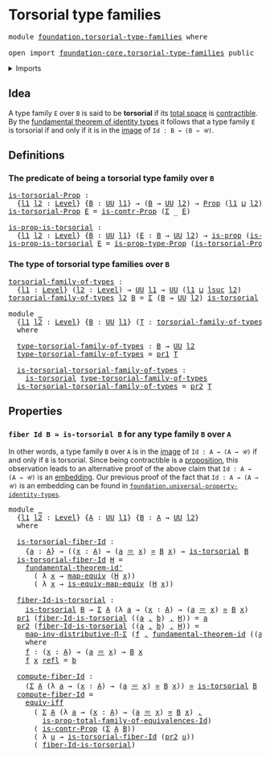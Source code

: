 # Torsorial type families

<pre class="Agda"><a id="36" class="Keyword">module</a> <a id="43" href="foundation.torsorial-type-families.html" class="Module">foundation.torsorial-type-families</a> <a id="78" class="Keyword">where</a>

<a id="85" class="Keyword">open</a> <a id="90" class="Keyword">import</a> <a id="97" href="foundation-core.torsorial-type-families.html" class="Module">foundation-core.torsorial-type-families</a> <a id="137" class="Keyword">public</a>
</pre>
<details><summary>Imports</summary>

<pre class="Agda"><a id="194" class="Keyword">open</a> <a id="199" class="Keyword">import</a> <a id="206" href="foundation.contractible-types.html" class="Module">foundation.contractible-types</a>
<a id="236" class="Keyword">open</a> <a id="241" class="Keyword">import</a> <a id="248" href="foundation.dependent-pair-types.html" class="Module">foundation.dependent-pair-types</a>
<a id="280" class="Keyword">open</a> <a id="285" class="Keyword">import</a> <a id="292" href="foundation.fundamental-theorem-of-identity-types.html" class="Module">foundation.fundamental-theorem-of-identity-types</a>
<a id="341" class="Keyword">open</a> <a id="346" class="Keyword">import</a> <a id="353" href="foundation.logical-equivalences.html" class="Module">foundation.logical-equivalences</a>
<a id="385" class="Keyword">open</a> <a id="390" class="Keyword">import</a> <a id="397" href="foundation.universal-property-identity-types.html" class="Module">foundation.universal-property-identity-types</a>
<a id="442" class="Keyword">open</a> <a id="447" class="Keyword">import</a> <a id="454" href="foundation.universe-levels.html" class="Module">foundation.universe-levels</a>

<a id="482" class="Keyword">open</a> <a id="487" class="Keyword">import</a> <a id="494" href="foundation-core.equivalences.html" class="Module">foundation-core.equivalences</a>
<a id="523" class="Keyword">open</a> <a id="528" class="Keyword">import</a> <a id="535" href="foundation-core.identity-types.html" class="Module">foundation-core.identity-types</a>
<a id="566" class="Keyword">open</a> <a id="571" class="Keyword">import</a> <a id="578" href="foundation-core.propositions.html" class="Module">foundation-core.propositions</a>
<a id="607" class="Keyword">open</a> <a id="612" class="Keyword">import</a> <a id="619" href="foundation-core.type-theoretic-principle-of-choice.html" class="Module">foundation-core.type-theoretic-principle-of-choice</a>
</pre>
</details>

## Idea

A type family `E` over `B` is said to be **torsorial** if its
[total space](foundation.dependent-pair-types.md) is
[contractible](foundation.contractible-types.md). By the
[fundamental theorem of identity types](foundation.fundamental-theorem-of-identity-types.md)
it follows that a type family `E` is torsorial if and only if it is in the
[image](foundation.images.md) of `Id : B → (B → 𝒰)`.

## Definitions

### The predicate of being a torsorial type family over `B`

<pre class="Agda"><a id="is-torsorial-Prop"></a><a id="1175" href="foundation.torsorial-type-families.html#1175" class="Function">is-torsorial-Prop</a> <a id="1193" class="Symbol">:</a>
  <a id="1197" class="Symbol">{</a><a id="1198" href="foundation.torsorial-type-families.html#1198" class="Bound">l1</a> <a id="1201" href="foundation.torsorial-type-families.html#1201" class="Bound">l2</a> <a id="1204" class="Symbol">:</a> <a id="1206" href="Agda.Primitive.html#742" class="Postulate">Level</a><a id="1211" class="Symbol">}</a> <a id="1213" class="Symbol">{</a><a id="1214" href="foundation.torsorial-type-families.html#1214" class="Bound">B</a> <a id="1216" class="Symbol">:</a> <a id="1218" href="Agda.Primitive.html#388" class="Primitive">UU</a> <a id="1221" href="foundation.torsorial-type-families.html#1198" class="Bound">l1</a><a id="1223" class="Symbol">}</a> <a id="1225" class="Symbol">→</a> <a id="1227" class="Symbol">(</a><a id="1228" href="foundation.torsorial-type-families.html#1214" class="Bound">B</a> <a id="1230" class="Symbol">→</a> <a id="1232" href="Agda.Primitive.html#388" class="Primitive">UU</a> <a id="1235" href="foundation.torsorial-type-families.html#1201" class="Bound">l2</a><a id="1237" class="Symbol">)</a> <a id="1239" class="Symbol">→</a> <a id="1241" href="foundation-core.propositions.html#949" class="Function">Prop</a> <a id="1246" class="Symbol">(</a><a id="1247" href="foundation.torsorial-type-families.html#1198" class="Bound">l1</a> <a id="1250" href="Agda.Primitive.html#961" class="Primitive Operator">⊔</a> <a id="1252" href="foundation.torsorial-type-families.html#1201" class="Bound">l2</a><a id="1254" class="Symbol">)</a>
<a id="1256" href="foundation.torsorial-type-families.html#1175" class="Function">is-torsorial-Prop</a> <a id="1274" href="foundation.torsorial-type-families.html#1274" class="Bound">E</a> <a id="1276" class="Symbol">=</a> <a id="1278" href="foundation.contractible-types.html#972" class="Function">is-contr-Prop</a> <a id="1292" class="Symbol">(</a><a id="1293" href="foundation.dependent-pair-types.html#505" class="Record">Σ</a> <a id="1295" class="Symbol">_</a> <a id="1297" href="foundation.torsorial-type-families.html#1274" class="Bound">E</a><a id="1298" class="Symbol">)</a>

<a id="is-prop-is-torsorial"></a><a id="1301" href="foundation.torsorial-type-families.html#1301" class="Function">is-prop-is-torsorial</a> <a id="1322" class="Symbol">:</a>
  <a id="1326" class="Symbol">{</a><a id="1327" href="foundation.torsorial-type-families.html#1327" class="Bound">l1</a> <a id="1330" href="foundation.torsorial-type-families.html#1330" class="Bound">l2</a> <a id="1333" class="Symbol">:</a> <a id="1335" href="Agda.Primitive.html#742" class="Postulate">Level</a><a id="1340" class="Symbol">}</a> <a id="1342" class="Symbol">{</a><a id="1343" href="foundation.torsorial-type-families.html#1343" class="Bound">B</a> <a id="1345" class="Symbol">:</a> <a id="1347" href="Agda.Primitive.html#388" class="Primitive">UU</a> <a id="1350" href="foundation.torsorial-type-families.html#1327" class="Bound">l1</a><a id="1352" class="Symbol">}</a> <a id="1354" class="Symbol">(</a><a id="1355" href="foundation.torsorial-type-families.html#1355" class="Bound">E</a> <a id="1357" class="Symbol">:</a> <a id="1359" href="foundation.torsorial-type-families.html#1343" class="Bound">B</a> <a id="1361" class="Symbol">→</a> <a id="1363" href="Agda.Primitive.html#388" class="Primitive">UU</a> <a id="1366" href="foundation.torsorial-type-families.html#1330" class="Bound">l2</a><a id="1368" class="Symbol">)</a> <a id="1370" class="Symbol">→</a> <a id="1372" href="foundation-core.propositions.html#867" class="Function">is-prop</a> <a id="1380" class="Symbol">(</a><a id="1381" href="foundation-core.torsorial-type-families.html#1012" class="Function">is-torsorial</a> <a id="1394" href="foundation.torsorial-type-families.html#1355" class="Bound">E</a><a id="1395" class="Symbol">)</a>
<a id="1397" href="foundation.torsorial-type-families.html#1301" class="Function">is-prop-is-torsorial</a> <a id="1418" href="foundation.torsorial-type-families.html#1418" class="Bound">E</a> <a id="1420" class="Symbol">=</a> <a id="1422" href="foundation-core.propositions.html#1109" class="Function">is-prop-type-Prop</a> <a id="1440" class="Symbol">(</a><a id="1441" href="foundation.torsorial-type-families.html#1175" class="Function">is-torsorial-Prop</a> <a id="1459" href="foundation.torsorial-type-families.html#1418" class="Bound">E</a><a id="1460" class="Symbol">)</a>
</pre>
### The type of torsorial type families over `B`

<pre class="Agda"><a id="torsorial-family-of-types"></a><a id="1525" href="foundation.torsorial-type-families.html#1525" class="Function">torsorial-family-of-types</a> <a id="1551" class="Symbol">:</a>
  <a id="1555" class="Symbol">{</a><a id="1556" href="foundation.torsorial-type-families.html#1556" class="Bound">l1</a> <a id="1559" class="Symbol">:</a> <a id="1561" href="Agda.Primitive.html#742" class="Postulate">Level</a><a id="1566" class="Symbol">}</a> <a id="1568" class="Symbol">(</a><a id="1569" href="foundation.torsorial-type-families.html#1569" class="Bound">l2</a> <a id="1572" class="Symbol">:</a> <a id="1574" href="Agda.Primitive.html#742" class="Postulate">Level</a><a id="1579" class="Symbol">)</a> <a id="1581" class="Symbol">→</a> <a id="1583" href="Agda.Primitive.html#388" class="Primitive">UU</a> <a id="1586" href="foundation.torsorial-type-families.html#1556" class="Bound">l1</a> <a id="1589" class="Symbol">→</a> <a id="1591" href="Agda.Primitive.html#388" class="Primitive">UU</a> <a id="1594" class="Symbol">(</a><a id="1595" href="foundation.torsorial-type-families.html#1556" class="Bound">l1</a> <a id="1598" href="Agda.Primitive.html#961" class="Primitive Operator">⊔</a> <a id="1600" href="Agda.Primitive.html#931" class="Primitive">lsuc</a> <a id="1605" href="foundation.torsorial-type-families.html#1569" class="Bound">l2</a><a id="1607" class="Symbol">)</a>
<a id="1609" href="foundation.torsorial-type-families.html#1525" class="Function">torsorial-family-of-types</a> <a id="1635" href="foundation.torsorial-type-families.html#1635" class="Bound">l2</a> <a id="1638" href="foundation.torsorial-type-families.html#1638" class="Bound">B</a> <a id="1640" class="Symbol">=</a> <a id="1642" href="foundation.dependent-pair-types.html#505" class="Record">Σ</a> <a id="1644" class="Symbol">(</a><a id="1645" href="foundation.torsorial-type-families.html#1638" class="Bound">B</a> <a id="1647" class="Symbol">→</a> <a id="1649" href="Agda.Primitive.html#388" class="Primitive">UU</a> <a id="1652" href="foundation.torsorial-type-families.html#1635" class="Bound">l2</a><a id="1654" class="Symbol">)</a> <a id="1656" href="foundation-core.torsorial-type-families.html#1012" class="Function">is-torsorial</a>

<a id="1670" class="Keyword">module</a> <a id="1677" href="foundation.torsorial-type-families.html#1677" class="Module">_</a>
  <a id="1681" class="Symbol">{</a><a id="1682" href="foundation.torsorial-type-families.html#1682" class="Bound">l1</a> <a id="1685" href="foundation.torsorial-type-families.html#1685" class="Bound">l2</a> <a id="1688" class="Symbol">:</a> <a id="1690" href="Agda.Primitive.html#742" class="Postulate">Level</a><a id="1695" class="Symbol">}</a> <a id="1697" class="Symbol">{</a><a id="1698" href="foundation.torsorial-type-families.html#1698" class="Bound">B</a> <a id="1700" class="Symbol">:</a> <a id="1702" href="Agda.Primitive.html#388" class="Primitive">UU</a> <a id="1705" href="foundation.torsorial-type-families.html#1682" class="Bound">l1</a><a id="1707" class="Symbol">}</a> <a id="1709" class="Symbol">(</a><a id="1710" href="foundation.torsorial-type-families.html#1710" class="Bound">T</a> <a id="1712" class="Symbol">:</a> <a id="1714" href="foundation.torsorial-type-families.html#1525" class="Function">torsorial-family-of-types</a> <a id="1740" href="foundation.torsorial-type-families.html#1685" class="Bound">l2</a> <a id="1743" href="foundation.torsorial-type-families.html#1698" class="Bound">B</a><a id="1744" class="Symbol">)</a>
  <a id="1748" class="Keyword">where</a>

  <a id="1757" href="foundation.torsorial-type-families.html#1757" class="Function">type-torsorial-family-of-types</a> <a id="1788" class="Symbol">:</a> <a id="1790" href="foundation.torsorial-type-families.html#1698" class="Bound">B</a> <a id="1792" class="Symbol">→</a> <a id="1794" href="Agda.Primitive.html#388" class="Primitive">UU</a> <a id="1797" href="foundation.torsorial-type-families.html#1685" class="Bound">l2</a>
  <a id="1802" href="foundation.torsorial-type-families.html#1757" class="Function">type-torsorial-family-of-types</a> <a id="1833" class="Symbol">=</a> <a id="1835" href="foundation.dependent-pair-types.html#603" class="Field">pr1</a> <a id="1839" href="foundation.torsorial-type-families.html#1710" class="Bound">T</a>

  <a id="1844" href="foundation.torsorial-type-families.html#1844" class="Function">is-torsorial-torsorial-family-of-types</a> <a id="1883" class="Symbol">:</a>
    <a id="1889" href="foundation-core.torsorial-type-families.html#1012" class="Function">is-torsorial</a> <a id="1902" href="foundation.torsorial-type-families.html#1757" class="Function">type-torsorial-family-of-types</a>
  <a id="1935" href="foundation.torsorial-type-families.html#1844" class="Function">is-torsorial-torsorial-family-of-types</a> <a id="1974" class="Symbol">=</a> <a id="1976" href="foundation.dependent-pair-types.html#615" class="Field">pr2</a> <a id="1980" href="foundation.torsorial-type-families.html#1710" class="Bound">T</a>
</pre>
## Properties

### `fiber Id B ≃ is-torsorial B` for any type family `B` over `A`

In other words, a type family `B` over `A` is in the
[image](foundation.images.md) of `Id : A → (A → 𝒰)` if and only if `B` is
torsorial. Since being contractible is a
[proposition](foundation.propositions.md), this observation leads to an
alternative proof of the above claim that `Id : A → (A → 𝒰)` is an
[embedding](foundation.embeddings.md). Our previous proof of the fact that
`Id : A → (A → 𝒰)` is an embedding can be found in
[`foundation.universal-property-identity-types`](foundation.universal-property-identity-types.md).

<pre class="Agda"><a id="2611" class="Keyword">module</a> <a id="2618" href="foundation.torsorial-type-families.html#2618" class="Module">_</a>
  <a id="2622" class="Symbol">{</a><a id="2623" href="foundation.torsorial-type-families.html#2623" class="Bound">l1</a> <a id="2626" href="foundation.torsorial-type-families.html#2626" class="Bound">l2</a> <a id="2629" class="Symbol">:</a> <a id="2631" href="Agda.Primitive.html#742" class="Postulate">Level</a><a id="2636" class="Symbol">}</a> <a id="2638" class="Symbol">{</a><a id="2639" href="foundation.torsorial-type-families.html#2639" class="Bound">A</a> <a id="2641" class="Symbol">:</a> <a id="2643" href="Agda.Primitive.html#388" class="Primitive">UU</a> <a id="2646" href="foundation.torsorial-type-families.html#2623" class="Bound">l1</a><a id="2648" class="Symbol">}</a> <a id="2650" class="Symbol">{</a><a id="2651" href="foundation.torsorial-type-families.html#2651" class="Bound">B</a> <a id="2653" class="Symbol">:</a> <a id="2655" href="foundation.torsorial-type-families.html#2639" class="Bound">A</a> <a id="2657" class="Symbol">→</a> <a id="2659" href="Agda.Primitive.html#388" class="Primitive">UU</a> <a id="2662" href="foundation.torsorial-type-families.html#2626" class="Bound">l2</a><a id="2664" class="Symbol">}</a>
  <a id="2668" class="Keyword">where</a>

  <a id="2677" href="foundation.torsorial-type-families.html#2677" class="Function">is-torsorial-fiber-Id</a> <a id="2699" class="Symbol">:</a>
    <a id="2705" class="Symbol">{</a><a id="2706" href="foundation.torsorial-type-families.html#2706" class="Bound">a</a> <a id="2708" class="Symbol">:</a> <a id="2710" href="foundation.torsorial-type-families.html#2639" class="Bound">A</a><a id="2711" class="Symbol">}</a> <a id="2713" class="Symbol">→</a> <a id="2715" class="Symbol">((</a><a id="2717" href="foundation.torsorial-type-families.html#2717" class="Bound">x</a> <a id="2719" class="Symbol">:</a> <a id="2721" href="foundation.torsorial-type-families.html#2639" class="Bound">A</a><a id="2722" class="Symbol">)</a> <a id="2724" class="Symbol">→</a> <a id="2726" class="Symbol">(</a><a id="2727" href="foundation.torsorial-type-families.html#2706" class="Bound">a</a> <a id="2729" href="foundation-core.identity-types.html#1953" class="Function Operator">＝</a> <a id="2731" href="foundation.torsorial-type-families.html#2717" class="Bound">x</a><a id="2732" class="Symbol">)</a> <a id="2734" href="foundation-core.equivalences.html#2669" class="Function Operator">≃</a> <a id="2736" href="foundation.torsorial-type-families.html#2651" class="Bound">B</a> <a id="2738" href="foundation.torsorial-type-families.html#2717" class="Bound">x</a><a id="2739" class="Symbol">)</a> <a id="2741" class="Symbol">→</a> <a id="2743" href="foundation-core.torsorial-type-families.html#1012" class="Function">is-torsorial</a> <a id="2756" href="foundation.torsorial-type-families.html#2651" class="Bound">B</a>
  <a id="2760" href="foundation.torsorial-type-families.html#2677" class="Function">is-torsorial-fiber-Id</a> <a id="2782" href="foundation.torsorial-type-families.html#2782" class="Bound">H</a> <a id="2784" class="Symbol">=</a>
    <a id="2790" href="foundation.fundamental-theorem-of-identity-types.html#2217" class="Function">fundamental-theorem-id&#39;</a>
      <a id="2820" class="Symbol">(</a> <a id="2822" class="Symbol">λ</a> <a id="2824" href="foundation.torsorial-type-families.html#2824" class="Bound">x</a> <a id="2826" class="Symbol">→</a> <a id="2828" href="foundation-core.equivalences.html#2869" class="Function">map-equiv</a> <a id="2838" class="Symbol">(</a><a id="2839" href="foundation.torsorial-type-families.html#2782" class="Bound">H</a> <a id="2841" href="foundation.torsorial-type-families.html#2824" class="Bound">x</a><a id="2842" class="Symbol">))</a>
      <a id="2851" class="Symbol">(</a> <a id="2853" class="Symbol">λ</a> <a id="2855" href="foundation.torsorial-type-families.html#2855" class="Bound">x</a> <a id="2857" class="Symbol">→</a> <a id="2859" href="foundation-core.equivalences.html#2910" class="Function">is-equiv-map-equiv</a> <a id="2878" class="Symbol">(</a><a id="2879" href="foundation.torsorial-type-families.html#2782" class="Bound">H</a> <a id="2881" href="foundation.torsorial-type-families.html#2855" class="Bound">x</a><a id="2882" class="Symbol">))</a>

  <a id="2888" href="foundation.torsorial-type-families.html#2888" class="Function">fiber-Id-is-torsorial</a> <a id="2910" class="Symbol">:</a>
    <a id="2916" href="foundation-core.torsorial-type-families.html#1012" class="Function">is-torsorial</a> <a id="2929" href="foundation.torsorial-type-families.html#2651" class="Bound">B</a> <a id="2931" class="Symbol">→</a> <a id="2933" href="foundation.dependent-pair-types.html#505" class="Record">Σ</a> <a id="2935" href="foundation.torsorial-type-families.html#2639" class="Bound">A</a> <a id="2937" class="Symbol">(λ</a> <a id="2940" href="foundation.torsorial-type-families.html#2940" class="Bound">a</a> <a id="2942" class="Symbol">→</a> <a id="2944" class="Symbol">(</a><a id="2945" href="foundation.torsorial-type-families.html#2945" class="Bound">x</a> <a id="2947" class="Symbol">:</a> <a id="2949" href="foundation.torsorial-type-families.html#2639" class="Bound">A</a><a id="2950" class="Symbol">)</a> <a id="2952" class="Symbol">→</a> <a id="2954" class="Symbol">(</a><a id="2955" href="foundation.torsorial-type-families.html#2940" class="Bound">a</a> <a id="2957" href="foundation-core.identity-types.html#1953" class="Function Operator">＝</a> <a id="2959" href="foundation.torsorial-type-families.html#2945" class="Bound">x</a><a id="2960" class="Symbol">)</a> <a id="2962" href="foundation-core.equivalences.html#2669" class="Function Operator">≃</a> <a id="2964" href="foundation.torsorial-type-families.html#2651" class="Bound">B</a> <a id="2966" href="foundation.torsorial-type-families.html#2945" class="Bound">x</a><a id="2967" class="Symbol">)</a>
  <a id="2971" href="foundation.dependent-pair-types.html#603" class="Field">pr1</a> <a id="2975" class="Symbol">(</a><a id="2976" href="foundation.torsorial-type-families.html#2888" class="Function">fiber-Id-is-torsorial</a> <a id="2998" class="Symbol">((</a><a id="3000" href="foundation.torsorial-type-families.html#3000" class="Bound">a</a> <a id="3002" href="foundation.dependent-pair-types.html#689" class="InductiveConstructor Operator">,</a> <a id="3004" href="foundation.torsorial-type-families.html#3004" class="Bound">b</a><a id="3005" class="Symbol">)</a> <a id="3007" href="foundation.dependent-pair-types.html#689" class="InductiveConstructor Operator">,</a> <a id="3009" href="foundation.torsorial-type-families.html#3009" class="Bound">H</a><a id="3010" class="Symbol">))</a> <a id="3013" class="Symbol">=</a> <a id="3015" href="foundation.torsorial-type-families.html#3000" class="Bound">a</a>
  <a id="3019" href="foundation.dependent-pair-types.html#615" class="Field">pr2</a> <a id="3023" class="Symbol">(</a><a id="3024" href="foundation.torsorial-type-families.html#2888" class="Function">fiber-Id-is-torsorial</a> <a id="3046" class="Symbol">((</a><a id="3048" href="foundation.torsorial-type-families.html#3048" class="Bound">a</a> <a id="3050" href="foundation.dependent-pair-types.html#689" class="InductiveConstructor Operator">,</a> <a id="3052" href="foundation.torsorial-type-families.html#3052" class="Bound">b</a><a id="3053" class="Symbol">)</a> <a id="3055" href="foundation.dependent-pair-types.html#689" class="InductiveConstructor Operator">,</a> <a id="3057" href="foundation.torsorial-type-families.html#3057" class="Bound">H</a><a id="3058" class="Symbol">))</a> <a id="3061" class="Symbol">=</a>
    <a id="3067" href="foundation-core.type-theoretic-principle-of-choice.html#2049" class="Function">map-inv-distributive-Π-Σ</a> <a id="3092" class="Symbol">(</a><a id="3093" href="foundation.torsorial-type-families.html#3151" class="Function">f</a> <a id="3095" href="foundation.dependent-pair-types.html#689" class="InductiveConstructor Operator">,</a> <a id="3097" href="foundation.fundamental-theorem-of-identity-types.html#1950" class="Function">fundamental-theorem-id</a> <a id="3120" class="Symbol">((</a><a id="3122" href="foundation.torsorial-type-families.html#3048" class="Bound">a</a> <a id="3124" href="foundation.dependent-pair-types.html#689" class="InductiveConstructor Operator">,</a> <a id="3126" href="foundation.torsorial-type-families.html#3052" class="Bound">b</a><a id="3127" class="Symbol">)</a> <a id="3129" href="foundation.dependent-pair-types.html#689" class="InductiveConstructor Operator">,</a> <a id="3131" href="foundation.torsorial-type-families.html#3057" class="Bound">H</a><a id="3132" class="Symbol">)</a> <a id="3134" href="foundation.torsorial-type-families.html#3151" class="Function">f</a><a id="3135" class="Symbol">)</a>
    <a id="3141" class="Keyword">where</a>
    <a id="3151" href="foundation.torsorial-type-families.html#3151" class="Function">f</a> <a id="3153" class="Symbol">:</a> <a id="3155" class="Symbol">(</a><a id="3156" href="foundation.torsorial-type-families.html#3156" class="Bound">x</a> <a id="3158" class="Symbol">:</a> <a id="3160" href="foundation.torsorial-type-families.html#2639" class="Bound">A</a><a id="3161" class="Symbol">)</a> <a id="3163" class="Symbol">→</a> <a id="3165" class="Symbol">(</a><a id="3166" href="foundation.torsorial-type-families.html#3048" class="Bound">a</a> <a id="3168" href="foundation-core.identity-types.html#1953" class="Function Operator">＝</a> <a id="3170" href="foundation.torsorial-type-families.html#3156" class="Bound">x</a><a id="3171" class="Symbol">)</a> <a id="3173" class="Symbol">→</a> <a id="3175" href="foundation.torsorial-type-families.html#2651" class="Bound">B</a> <a id="3177" href="foundation.torsorial-type-families.html#3156" class="Bound">x</a>
    <a id="3183" href="foundation.torsorial-type-families.html#3151" class="Function">f</a> <a id="3185" href="foundation.torsorial-type-families.html#3185" class="Bound">x</a> <a id="3187" href="foundation-core.identity-types.html#1922" class="InductiveConstructor">refl</a> <a id="3192" class="Symbol">=</a> <a id="3194" href="foundation.torsorial-type-families.html#3052" class="Bound">b</a>

  <a id="3199" href="foundation.torsorial-type-families.html#3199" class="Function">compute-fiber-Id</a> <a id="3216" class="Symbol">:</a>
    <a id="3222" class="Symbol">(</a><a id="3223" href="foundation.dependent-pair-types.html#505" class="Record">Σ</a> <a id="3225" href="foundation.torsorial-type-families.html#2639" class="Bound">A</a> <a id="3227" class="Symbol">(λ</a> <a id="3230" href="foundation.torsorial-type-families.html#3230" class="Bound">a</a> <a id="3232" class="Symbol">→</a> <a id="3234" class="Symbol">(</a><a id="3235" href="foundation.torsorial-type-families.html#3235" class="Bound">x</a> <a id="3237" class="Symbol">:</a> <a id="3239" href="foundation.torsorial-type-families.html#2639" class="Bound">A</a><a id="3240" class="Symbol">)</a> <a id="3242" class="Symbol">→</a> <a id="3244" class="Symbol">(</a><a id="3245" href="foundation.torsorial-type-families.html#3230" class="Bound">a</a> <a id="3247" href="foundation-core.identity-types.html#1953" class="Function Operator">＝</a> <a id="3249" href="foundation.torsorial-type-families.html#3235" class="Bound">x</a><a id="3250" class="Symbol">)</a> <a id="3252" href="foundation-core.equivalences.html#2669" class="Function Operator">≃</a> <a id="3254" href="foundation.torsorial-type-families.html#2651" class="Bound">B</a> <a id="3256" href="foundation.torsorial-type-families.html#3235" class="Bound">x</a><a id="3257" class="Symbol">))</a> <a id="3260" href="foundation-core.equivalences.html#2669" class="Function Operator">≃</a> <a id="3262" href="foundation-core.torsorial-type-families.html#1012" class="Function">is-torsorial</a> <a id="3275" href="foundation.torsorial-type-families.html#2651" class="Bound">B</a>
  <a id="3279" href="foundation.torsorial-type-families.html#3199" class="Function">compute-fiber-Id</a> <a id="3296" class="Symbol">=</a>
    <a id="3302" href="foundation.logical-equivalences.html#3605" class="Function">equiv-iff</a>
      <a id="3318" class="Symbol">(</a> <a id="3320" href="foundation.dependent-pair-types.html#505" class="Record">Σ</a> <a id="3322" href="foundation.torsorial-type-families.html#2639" class="Bound">A</a> <a id="3324" class="Symbol">(λ</a> <a id="3327" href="foundation.torsorial-type-families.html#3327" class="Bound">a</a> <a id="3329" class="Symbol">→</a> <a id="3331" class="Symbol">(</a><a id="3332" href="foundation.torsorial-type-families.html#3332" class="Bound">x</a> <a id="3334" class="Symbol">:</a> <a id="3336" href="foundation.torsorial-type-families.html#2639" class="Bound">A</a><a id="3337" class="Symbol">)</a> <a id="3339" class="Symbol">→</a> <a id="3341" class="Symbol">(</a><a id="3342" href="foundation.torsorial-type-families.html#3327" class="Bound">a</a> <a id="3344" href="foundation-core.identity-types.html#1953" class="Function Operator">＝</a> <a id="3346" href="foundation.torsorial-type-families.html#3332" class="Bound">x</a><a id="3347" class="Symbol">)</a> <a id="3349" href="foundation-core.equivalences.html#2669" class="Function Operator">≃</a> <a id="3351" href="foundation.torsorial-type-families.html#2651" class="Bound">B</a> <a id="3353" href="foundation.torsorial-type-families.html#3332" class="Bound">x</a><a id="3354" class="Symbol">)</a> <a id="3356" href="foundation.dependent-pair-types.html#689" class="InductiveConstructor Operator">,</a>
        <a id="3366" href="foundation.universal-property-identity-types.html#6258" class="Function">is-prop-total-family-of-equivalences-Id</a><a id="3405" class="Symbol">)</a>
      <a id="3413" class="Symbol">(</a> <a id="3415" href="foundation.contractible-types.html#972" class="Function">is-contr-Prop</a> <a id="3429" class="Symbol">(</a><a id="3430" href="foundation.dependent-pair-types.html#505" class="Record">Σ</a> <a id="3432" href="foundation.torsorial-type-families.html#2639" class="Bound">A</a> <a id="3434" href="foundation.torsorial-type-families.html#2651" class="Bound">B</a><a id="3435" class="Symbol">))</a>
      <a id="3444" class="Symbol">(</a> <a id="3446" class="Symbol">λ</a> <a id="3448" href="foundation.torsorial-type-families.html#3448" class="Bound">u</a> <a id="3450" class="Symbol">→</a> <a id="3452" href="foundation.torsorial-type-families.html#2677" class="Function">is-torsorial-fiber-Id</a> <a id="3474" class="Symbol">(</a><a id="3475" href="foundation.dependent-pair-types.html#615" class="Field">pr2</a> <a id="3479" href="foundation.torsorial-type-families.html#3448" class="Bound">u</a><a id="3480" class="Symbol">))</a>
      <a id="3489" class="Symbol">(</a> <a id="3491" href="foundation.torsorial-type-families.html#2888" class="Function">fiber-Id-is-torsorial</a><a id="3512" class="Symbol">)</a>
</pre>